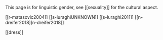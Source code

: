 This page is for linguistic gender, see [[sexuality]] for the cultural aspect.


[[r-matasovic2004]]
[[s-luraghiUNKNOWN]]
[[s-luraghi2011]]
[[n-dreifer2018]]n-dreifer2018]]


[[dress]]